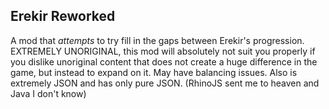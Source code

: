 ## Erekir Reworked
A mod that *attempts* to try fill in the gaps between Erekir's progression. EXTREMELY UNORIGINAL,
this mod will absolutely not suit you properly if you dislike unoriginal content that does not
create a huge difference in the game, but instead to expand on it. May have balancing issues. Also is extremely JSON and has only pure JSON. (RhinoJS sent me to heaven and Java I don't know)

